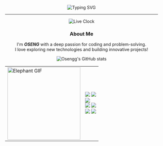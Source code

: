 <div align="center">
<p align="center">
  <img src="https://readme-typing-svg.demolab.com?font=Fira+Code&size=24&pause=1000&color=F7B801&center=true&vCenter=true&width=500&lines=Hello+my+friend!;Are you+currently gabut+%26+stressed?;Just give me+dollars 💸;Then you will soon+be at peace!🗿;Don't forget+to+eat!" alt="Typing SVG"/>
</p>

---

![Live Clock](https://realtime-clock.oseng-fcc.workers.dev?t=2182ba)

### About Me
I'm _**OSENG**_ with a deep passion for coding and problem-solving.<br> I love exploring new technologies and building innovative projects!

![Osengg's GitHub stats](https://github-readme-stats.vercel.app/api?username=Osengg&show_icons=true&theme=radical)

<table>
  <tr>
    <td>
      <img src="https://media3.giphy.com/media/v1.Y2lkPTc5MGI3NjExeWFmc2ZuMjlqbTI2d2JlYWt0dmlnd3ZzbGhzbGNqajh3b2tnbGljNCZlcD12MV9pbnRlcm5hbF9naWZfYnlfaWQmY3Q9Zw/Dh5q0sShxgp13DwrvG/giphy.gif" width="240" alt="Elephant GIF"/>
    </td>
    <td>
      <img src="https://img.shields.io/badge/-HTML5-E34F26?style=for-the-badge&logo=html5&logoColor=white"/>
      <img src="https://img.shields.io/badge/-CSS3-1572B6?style=for-the-badge&logo=css3"/><br>
      <img src="https://img.shields.io/badge/-JavaScript-F7DF1E?style=for-the-badge&logo=javascript&logoColor=black"/><br>
      <img src="https://img.shields.io/badge/-Python-3776AB?style=for-the-badge&logo=python&logoColor=white"/>
      <img src="https://img.shields.io/badge/-PHP-777BB4?style=for-the-badge&logo=php&logoColor=white"/><br>
      <img src="https://img.shields.io/badge/-Node.js-339933?style=for-the-badge&logo=node.js&logoColor=white"/>
      <img src="https://img.shields.io/badge/-Git-F05032?style=for-the-badge&logo=git&logoColor=white"/>
    </td>
  </tr>
</table>

</div>
